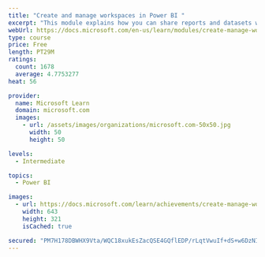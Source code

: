 ```yaml
---
title: "Create and manage workspaces in Power BI "
excerpt: "This module explains how you can share reports and datasets with your users and how to create a deployment strategy that makes sense for you and your organization. Furthermore, you will learn about data lineage in Microsoft Power BI."
webUrl: https://docs.microsoft.com/en-us/learn/modules/create-manage-workspaces-power-bi/
type: course
price: Free
length: PT29M
ratings:
  count: 1678
  average: 4.7753277
heat: 56

provider:
  name: Microsoft Learn
  domain: microsoft.com
  images:
    - url: /assets/images/organizations/microsoft.com-50x50.jpg
      width: 50
      height: 50

levels:
  - Intermediate

topics:
  - Power BI

images:
  - url: https://docs.microsoft.com/learn/achievements/create-manage-workspaces-power-bi-social.png
    width: 643
    height: 321
    isCached: true

secured: "PM7H178DBWHX9Vta/WQC18xukEsZacQSE4GQflEDP/rLqtVwuIf+dS+w6DzNIX999S59E9cLwTSrhqI/5JnY/4hM7mGYMe3JYhW0SToqe+igrkyMB48ZnOHbR7TwYWnsAHxQH6Oazpb2OCtgIgV5qDwiL7QaC1z8caE+DPXaM6FD/p/HhV9Z12uPTSzwe3o0eirMMRbqhi1T3sSbIlEOI8gCoMOlIwz/iHNS4Fc9yFXdojBbnfKirkLF1onFa7vjpoIw1kMvon8YWqCYL1l9JeD2vvYr/LLd6b64KH5GGymGZ6EY2jkf4mcjc1UzxPPYlSZbgKKyh3ZtJNkBo64ADR0LxK3a3Wb7Dcu0N+97N+oDotIBaY73hGRw1RMKZ36fg1VCWrzrtF/03A0UoNVEJMnc1pkm0tBJdXGMQPVWX1w=;x/I9ngO0V3otjq0zNl/OCQ=="
---
```


